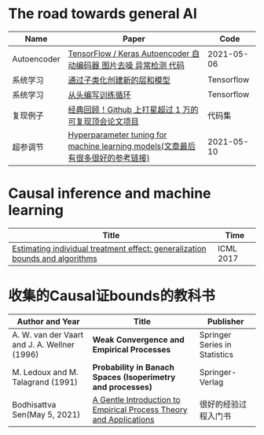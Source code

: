 # The road towards general AI

| Name                           | Paper                                                        | Code                                            |
| ------------------------------ | ------------------------------------------------------------ | ----------------------------------------------- |
| Autoencoder              | [TensorFlow / Keras Autoencoder 自动编码器 图片去噪 异常检测 代码](https://www.cnblogs.com/jins-note/p/13550113.html) | 2021-05-06|
| 系统学习           | [通过子类化创建新的层和模型](https://www.tensorflow.org/guide/keras/custom_layers_and_models) | Tensorflow |
|系统学习|[从头编写训练循环](https://tensorflow.google.cn/guide/keras/writing_a_training_loop_from_scratch/)|Tensorflow|
|复现例子|[经典回顾！Github 上打星超过 1 万的可复现顶会论文项目](https://www.leiphone.com/category/ai/iqPh2qOOaWHAqOOY.html)|代码集|
|超参调节|[Hyperparameter tuning for machine learning models(文章最后有很多很好的参考链接)](https://www.jeremyjordan.me/hyperparameter-tuning/)|2021-05-10|


# Causal inference and machine learning
|Title                                                  |Time      |
|-------------------------------------------------------|----------|
|[Estimating individual treatment effect: generalization bounds and algorithms](http://proceedings.mlr.press/v70/shalit17a/shalit17a.pdf)|ICML 2017|


# 收集的Causal证bounds的教科书
|Author and Year                             |Title                                                                    |Publisher                          |
|--------------------------------------------|-------------------------------------------------------------------------|-----------------------------------|
|A. W. van der Vaart and J. A. Wellner (1996)| **Weak Convergence and Empirical Processes**                               |Springer Series in Statistics      |
|M. Ledoux and M. Talagrand (1991)|**Probability in Banach Spaces (Isoperimetry and processes)**| Springer-Verlag|         
|Bodhisattva Sen(May 5, 2021)|[A Gentle Introduction to Empirical Process Theory and Applications](http://www.stat.columbia.edu/~bodhi/Talks/Emp-Proc-Lecture-Notes.pdf)|很好的经验过程入门书|
